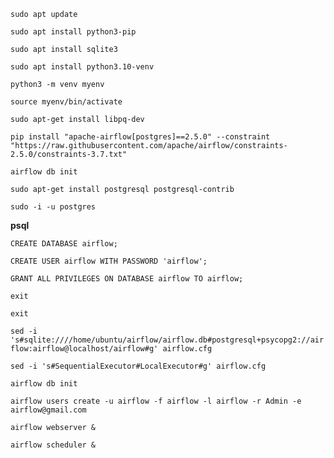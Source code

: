 `sudo apt update`

`sudo apt install python3-pip`

`sudo apt install sqlite3`

`sudo apt install python3.10-venv`

`python3 -m venv myenv`

`source myenv/bin/activate`

`sudo apt-get install libpq-dev`

`pip install "apache-airflow[postgres]==2.5.0" --constraint "https://raw.githubusercontent.com/apache/airflow/constraints-2.5.0/constraints-3.7.txt"`

`airflow db init`

`sudo apt-get install postgresql postgresql-contrib`

`sudo -i -u postgres`

**psql**

`CREATE DATABASE airflow;`

`CREATE USER airflow WITH PASSWORD 'airflow';`

`GRANT ALL PRIVILEGES ON DATABASE airflow TO airflow;`

`exit`

`exit`

`sed -i 's#sqlite:////home/ubuntu/airflow/airflow.db#postgresql+psycopg2://airflow:airflow@localhost/airflow#g' airflow.cfg`

`sed -i 's#SequentialExecutor#LocalExecutor#g' airflow.cfg`

`airflow db init`

`airflow users create -u airflow -f airflow -l airflow -r Admin -e airflow@gmail.com`

`airflow webserver &`

`airflow scheduler &`
